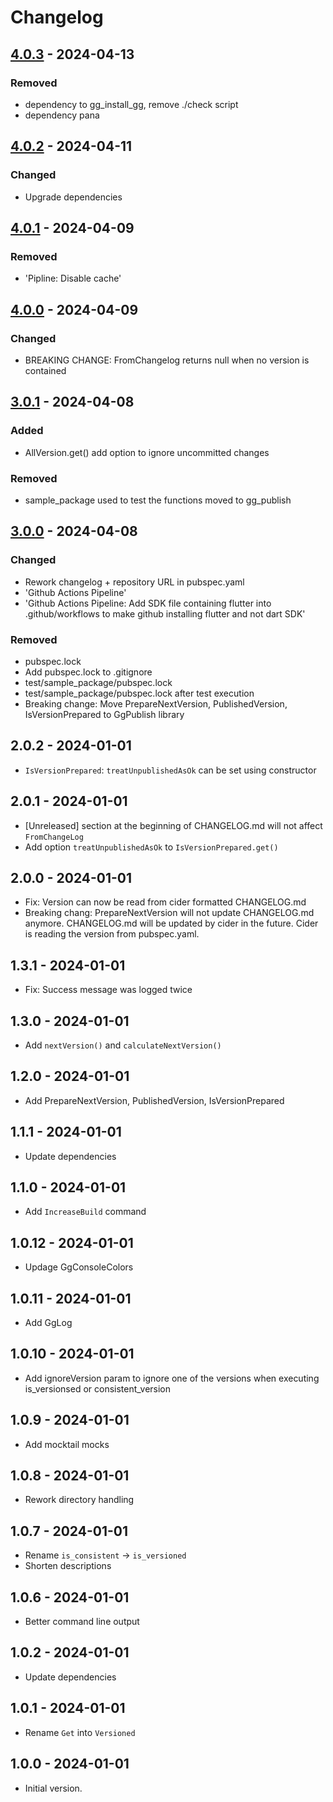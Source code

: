 # Changelog

## [4.0.3] - 2024-04-13

### Removed

- dependency to gg\_install\_gg, remove ./check script
- dependency pana

## [4.0.2] - 2024-04-11

### Changed

- Upgrade dependencies

## [4.0.1] - 2024-04-09

### Removed

- 'Pipline: Disable cache'

## [4.0.0] - 2024-04-09

### Changed

- BREAKING CHANGE: FromChangelog returns null when no version is contained

## [3.0.1] - 2024-04-08

### Added

- AllVersion.get() add option to ignore uncommitted changes

### Removed

- sample\_package used to test the functions moved to gg\_publish

## [3.0.0] - 2024-04-08

### Changed

- Rework changelog + repository URL in pubspec.yaml
- 'Github Actions Pipeline'
- 'Github Actions Pipeline: Add SDK file containing flutter into .github/workflows to make github installing flutter and not dart SDK'

### Removed

- pubspec.lock
- Add pubspec.lock to .gitignore
- test/sample\_package/pubspec.lock
- test/sample\_package/pubspec.lock after test execution
- Breaking change: Move PrepareNextVersion, PublishedVersion, IsVersionPrepared to GgPublish library

## 2.0.2 - 2024-01-01

- `IsVersionPrepared`: `treatUnpublishedAsOk` can be set using constructor

## 2.0.1 - 2024-01-01

- \[Unreleased\] section at the beginning of CHANGELOG.md will not affect `FromChangeLog`
- Add option `treatUnpublishedAsOk` to `IsVersionPrepared.get()`

## 2.0.0 - 2024-01-01

- Fix: Version can now be read from cider formatted CHANGELOG.md
- Breaking chang: PrepareNextVersion will not update CHANGELOG.md anymore.
CHANGELOG.md will be updated by cider in the future. Cider is reading
the version from pubspec.yaml.

## 1.3.1 - 2024-01-01

- Fix: Success message was logged twice

## 1.3.0 - 2024-01-01

- Add `nextVersion()` and `calculateNextVersion()`

## 1.2.0 - 2024-01-01

- Add PrepareNextVersion, PublishedVersion, IsVersionPrepared

## 1.1.1 - 2024-01-01

- Update dependencies

## 1.1.0 - 2024-01-01

- Add `IncreaseBuild` command

## 1.0.12 - 2024-01-01

- Updage GgConsoleColors

## 1.0.11 - 2024-01-01

- Add GgLog

## 1.0.10 - 2024-01-01

- Add ignoreVersion param to ignore one of the versions when executing
is\_versionsed or consistent\_version

## 1.0.9 - 2024-01-01

- Add mocktail mocks

## 1.0.8 - 2024-01-01

- Rework directory handling

## 1.0.7 - 2024-01-01

- Rename `is_consistent` -> `is_versioned`
- Shorten descriptions

## 1.0.6 - 2024-01-01

- Better command line output

## 1.0.2 - 2024-01-01

- Update dependencies

## 1.0.1 - 2024-01-01

- Rename `Get` into `Versioned`

## 1.0.0 - 2024-01-01

- Initial version.

[4.0.3]: https://github.com/inlavigo/gg_version/compare/4.0.2...4.0.3
[4.0.2]: https://github.com/inlavigo/gg_version/compare/4.0.1...4.0.2
[4.0.1]: https://github.com/inlavigo/gg_version/compare/4.0.0...4.0.1
[4.0.0]: https://github.com/inlavigo/gg_version/compare/3.0.1...4.0.0
[3.0.1]: https://github.com/inlavigo/gg_version/compare/3.0.0...3.0.1
[3.0.0]: https://github.com/inlavigo/gg_version/compare/2.0.2...3.0.0
